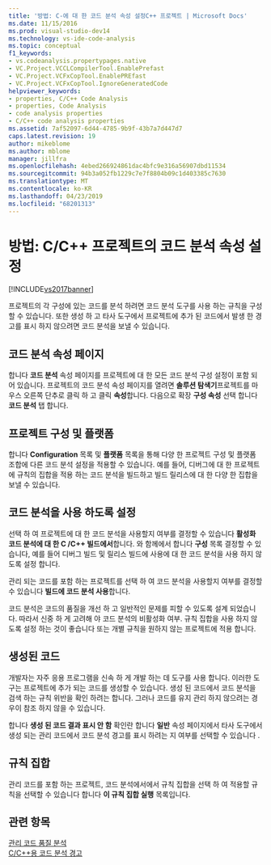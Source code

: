 ```yaml
---
title: '방법: C-에 대 한 코드 분석 속성 설정C++ 프로젝트 | Microsoft Docs'
ms.date: 11/15/2016
ms.prod: visual-studio-dev14
ms.technology: vs-ide-code-analysis
ms.topic: conceptual
f1_keywords:
- vs.codeanalysis.propertypages.native
- VC.Project.VCCLCompilerTool.EnablePrefast
- VC.Project.VCFxCopTool.EnablePREfast
- VC.Project.VCFxCopTool.IgnoreGeneratedCode
helpviewer_keywords:
- properties, C/C++ Code Analysis
- properties, Code Analysis
- code analysis properties
- C/C++ code analysis properties
ms.assetid: 7af52097-6d44-4785-9b9f-43b7a7d447d7
caps.latest.revision: 19
author: mikeblome
ms.author: mblome
manager: jillfra
ms.openlocfilehash: 4ebed266924861dac4bfc9e316a56907dbd11534
ms.sourcegitcommit: 94b3a052fb1229c7e7f8804b09c1d403385c7630
ms.translationtype: MT
ms.contentlocale: ko-KR
ms.lasthandoff: 04/23/2019
ms.locfileid: "68201313"
---
```

# <a name="how-to-set-code-analysis-properties-for-cc-projects"></a>방법: C/C++ 프로젝트의 코드 분석 속성 설정
[!INCLUDE[vs2017banner](../includes/vs2017banner.md)]

프로젝트의 각 구성에 있는 코드를 분석 하려면 코드 분석 도구를 사용 하는 규칙을 구성할 수 있습니다. 또한 생성 하 고 타사 도구에서 프로젝트에 추가 된 코드에서 발생 한 경고를 표시 하지 않으려면 코드 분석을 보낼 수 있습니다.  
  
## <a name="code-analysis-property-page"></a>코드 분석 속성 페이지  
 합니다 **코드 분석** 속성 페이지를 프로젝트에 대 한 모든 코드 분석 구성 설정이 포함 되어 있습니다. 프로젝트의 코드 분석 속성 페이지를 열려면 **솔루션 탐색기**프로젝트를 마우스 오른쪽 단추로 클릭 하 고 클릭 **속성**합니다. 다음으로 확장 **구성 속성** 선택 합니다 **코드 분석** 탭 합니다.  
  
## <a name="project-configuration-and-platform"></a>프로젝트 구성 및 플랫폼  
 합니다 **Configuration** 목록 및 **플랫폼** 목록을 통해 다양 한 프로젝트 구성 및 플랫폼 조합에 다른 코드 분석 설정을 적용할 수 있습니다. 예를 들어, 디버그에 대 한 프로젝트에 규칙의 집합을 적용 하는 코드 분석을 빌드하고 빌드 릴리스에 대 한 다양 한 집합을 보낼 수 있습니다.  
  
## <a name="enabling-code-analysis"></a>코드 분석을 사용 하도록 설정  
 선택 하 여 프로젝트에 대 한 코드 분석을 사용할지 여부를 결정할 수 있습니다 **활성화 코드 분석에 대 한 C /C++ 빌드에서**합니다. 와 함께에서 합니다 **구성** 목록 결정할 수 있습니다, 예를 들어 디버그 빌드 및 릴리스 빌드에 사용에 대 한 코드 분석을 사용 하지 않도록 설정 합니다.  
  
 관리 되는 코드를 포함 하는 프로젝트를 선택 하 여 코드 분석을 사용할지 여부를 결정할 수 있습니다 **빌드에 코드 분석 사용**합니다.  
  
 코드 분석은 코드의 품질을 개선 하 고 일반적인 문제를 피할 수 있도록 설계 되었습니다. 따라서 신중 하 게 고려해 야 코드 분석의 비활성화 여부. 규칙 집합을 사용 하지 않도록 설정 하는 것이 좋습니다 또는 개별 규칙을 원하지 않는 프로젝트에 적용 합니다.  
  
## <a name="generated-code"></a>생성된 코드  
 개발자는 자주 응용 프로그램을 신속 하 게 개발 하는 데 도구를 사용 합니다. 이러한 도구는 프로젝트에 추가 되는 코드를 생성할 수 있습니다. 생성 된 코드에서 코드 분석을 검색 하는 규칙 위반을 확인 하려는 합니다. 그러나 코드를 유지 관리 하지 않으려는 경우이 참조 하지 않을 수 있습니다.  
  
 합니다 **생성 된 코드 결과 표시 안 함** 확인란 합니다 **일반** 속성 페이지에서 타사 도구에서 생성 되는 관리 코드에서 코드 분석 경고를 표시 하려는 지 여부를 선택할 수 있습니다 .  
  
## <a name="rule-sets"></a>규칙 집합  
 관리 코드를 포함 하는 프로젝트, 코드 분석에서에서 규칙 집합을 선택 하 여 적용할 규칙을 선택할 수 있습니다 합니다 **이 규칙 집합 실행** 목록입니다.  
  
## <a name="see-also"></a>관련 항목  
 [관리 코드 품질 분석](../code-quality/analyzing-managed-code-quality-by-using-code-analysis.md)   
 [C/C++용 코드 분석 경고](../code-quality/code-analysis-for-c-cpp-warnings.md)

